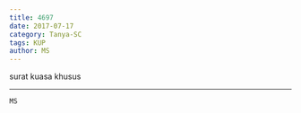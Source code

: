 ```yaml
---
title: 4697
date: 2017-07-17
category: Tanya-SC
tags: KUP
author: MS
---
```


surat kuasa khusus

---



`MS`
